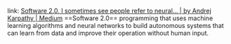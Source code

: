link: [Software 2.0. I sometimes see people refer to neural… | by Andrej Karpathy | Medium](https://karpathy.medium.com/software-2-0-a64152b37c35)
==Software 2.0==
	programming that uses machine learning
	algorithms and neural networks to build
	autonomous systems that can learn from data
	and improve their operation without human input.